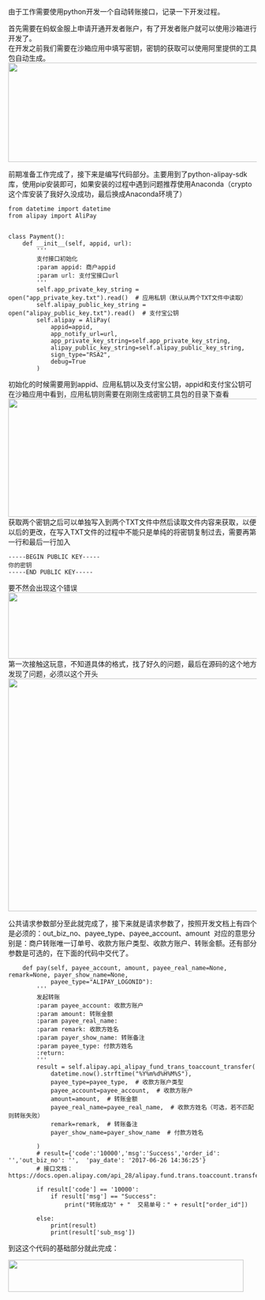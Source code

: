 <p>由于工作需要使用python开发一个自动转账接口，记录一下开发过程。</p>

<p>首先需要在蚂蚁金服上申请开通开发者账户，有了开发者账户就可以使用沙箱进行开发了。<br />
在开发之前我们需要在沙箱应用中填写密钥，密钥的获取可以使用阿里提供的工具包自动生成。<br /><img alt="" class="has" height="201" src="https://img-blog.csdn.net/20180731144831401?watermark/2/text/aHR0cHM6Ly9ibG9nLmNzZG4ubmV0L0Zhbk1MZWk=/font/5a6L5L2T/fontsize/400/fill/I0JBQkFCMA==/dissolve/70" width="581" /></p>

<p>前期准备工作完成了，接下来是编写代码部分。主要用到了python-alipay-sdk库，使用pip安装即可，如果安装的过程中遇到问题推荐使用Anaconda（crypto这个库安装了我好久没成功，最后换成Anaconda环境了）</p>

<pre class="has">
<code class="language-python">from datetime import datetime
from alipay import AliPay


class Payment():
    def __init__(self, appid, url):
        '''
        支付接口初始化
        :param appid: 商户appid
        :param url: 支付宝接口url
        '''
        self.app_private_key_string = open("app_private_key.txt").read()  # 应用私钥（默认从两个TXT文件中读取）
        self.alipay_public_key_string = open("alipay_public_key.txt").read()  # 支付宝公钥
        self.alipay = AliPay(
            appid=appid,
            app_notify_url=url,
            app_private_key_string=self.app_private_key_string,
            alipay_public_key_string=self.alipay_public_key_string,
            sign_type="RSA2",
            debug=True
        )</code></pre>

<p>初始化的时候需要用到appid、应用私钥以及支付宝公钥，appid和支付宝公钥可在沙箱应用中看到，应用私钥则需要在刚刚生成密钥工具包的目录下查看<br /><img alt="" class="has" height="239" src="https://img-blog.csdn.net/20180731145729605?watermark/2/text/aHR0cHM6Ly9ibG9nLmNzZG4ubmV0L0Zhbk1MZWk=/font/5a6L5L2T/fontsize/400/fill/I0JBQkFCMA==/dissolve/70" width="663" /><br />
获取两个密钥之后可以单独写入到两个TXT文件中然后读取文件内容来获取，以便以后的更改，在写入TXT文件的过程中不能只是单纯的将密钥复制过去，需要再第一行和最后一行加入</p>

<pre class="has">
<code>-----BEGIN PUBLIC KEY-----
你的密钥
-----END PUBLIC KEY-----</code></pre>

<p>要不然会出现这个错误<br /><img alt="" class="has" height="134" src="https://img-blog.csdn.net/20180731150110977?watermark/2/text/aHR0cHM6Ly9ibG9nLmNzZG4ubmV0L0Zhbk1MZWk=/font/5a6L5L2T/fontsize/400/fill/I0JBQkFCMA==/dissolve/70" width="884" /><br />
第一次接触这玩意，不知道具体的格式，找了好久的问题，最后在源码的这个地方发现了问题，必须以这个开头<br /><img alt="" class="has" height="471" src="https://img-blog.csdn.net/20180731150457627?watermark/2/text/aHR0cHM6Ly9ibG9nLmNzZG4ubmV0L0Zhbk1MZWk=/font/5a6L5L2T/fontsize/400/fill/I0JBQkFCMA==/dissolve/70" width="690" /></p>

<p>公共请求参数部分至此就完成了，接下来就是请求参数了，按照开发文档上有四个是必须的：out_biz_no、payee_type、payee_account、amount  对应的意思分别是：商户转账唯一订单号、收款方账户类型、收款方账户、转账金额。还有部分参数是可选的，在下面的代码中交代了。</p>

<pre class="has">
<code class="language-python">    def pay(self, payee_account, amount, payee_real_name=None, remark=None, payer_show_name=None,
            payee_type="ALIPAY_LOGONID"):
        '''
        发起转账
        :param payee_account: 收款方账户
        :param amount: 转账金额
        :param payee_real_name:
        :param remark: 收款方姓名
        :param payer_show_name: 转账备注
        :param payee_type: 付款方姓名
        :return:
        '''
        result = self.alipay.api_alipay_fund_trans_toaccount_transfer(
            datetime.now().strftime("%Y%m%d%H%M%S"),
            payee_type=payee_type,  # 收款方账户类型
            payee_account=payee_account,  # 收款方账户
            amount=amount,  # 转账金额
            payee_real_name=payee_real_name,  # 收款方姓名（可选，若不匹配则转账失败）
            remark=remark,  # 转账备注
            payer_show_name=payer_show_name  # 付款方姓名

        )
        # result={'code':'10000','msg':'Success','order_id': '','out_biz_no': '',  'pay_date': '2017-06-26 14:36:25'}
        # 接口文档：https://docs.open.alipay.com/api_28/alipay.fund.trans.toaccount.transfer

        if result['code'] == '10000':
            if result['msg'] == "Success":
                print("转账成功" + "  交易单号：" + result["order_id"])

        else:
            print(result)
            print(result['sub_msg'])</code></pre>

<p>到这这个代码的基础部分就此完成：</p>

<p><img alt="" class="has" height="65" src="https://img-blog.csdn.net/20180731151105400?watermark/2/text/aHR0cHM6Ly9ibG9nLmNzZG4ubmV0L0Zhbk1MZWk=/font/5a6L5L2T/fontsize/400/fill/I0JBQkFCMA==/dissolve/70" width="477" /></p>